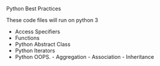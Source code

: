 Python Best Practices

These code files will run on python 3
- Access Specifiers
- Functions
- Python Abstract Class
- Python Iterators
- Python OOPS.
       - Aggregation
       - Association
       - Inheritance
